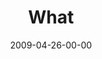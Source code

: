 ---
layout: message
category: message
series: "Filled"
title: "What"
date: 2009-04-26-00-00
message_id: 560
audio: "http://s3.amazonaws.com/crossroadsaudiomessages/Filled2.mp3"
audio-duration: "35:06"
notes-description: ""
notes: "http://s3.amazonaws.com/crossroads-media/media/legacy/documents/SN_4_25-26_09.pdf"
notes-title: "Filled&#58; What? (Study Notes)"
program: "http://s3.amazonaws.com/crossroads-media/media/legacy/documents/0425_26Program.pdf"
description: "Chuck Mingo discusses the role of the Holy Spirit in the lives of Jesus followers."
video: "https://s3.amazonaws.com/crossroadsvideomessages/Filled2.mp4"
video-duration: "35:06"
video-image: "http://s3.amazonaws.com/crossroads-media/images/legacy/content/Filled2-still.jpg"
explicit: "N"
---